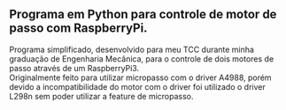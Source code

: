 ## Programa em Python para controle de motor de passo com RaspberryPi.

Programa simplificado, desenvolvido para meu TCC durante minha graduação de Engenharia Mecânica, para o controle de dois motores de passo através de um RaspberryPi3.  
Originalmente feito para utilizar micropasso com o driver A4988, porém devido a incompatibilidade do motor com o driver foi utilizado o driver L298n sem poder utilizar a feature de micropasso.
